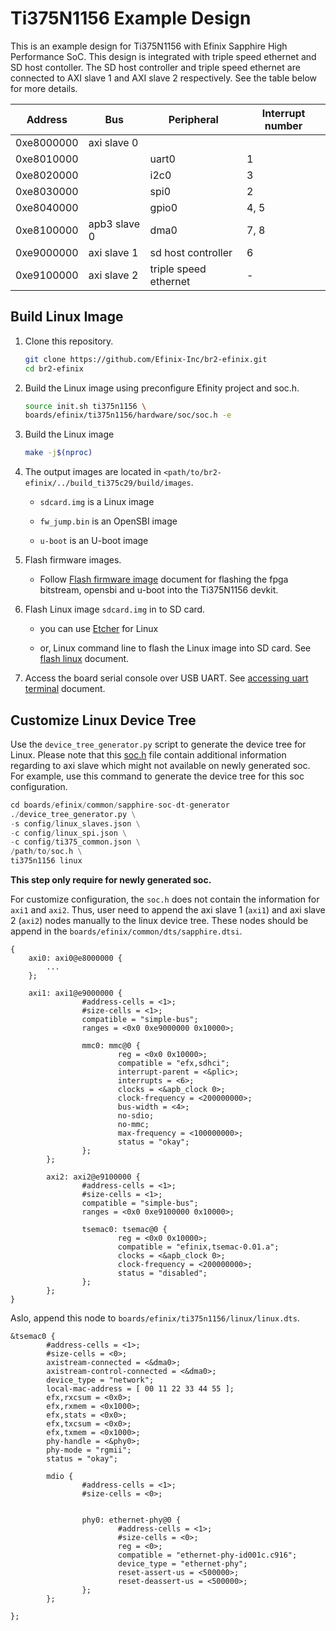 # Ti375N1156 Example Design

This is an example design for Ti375N1156 with Efinix Sapphire High Performance SoC. This design is integrated with triple speed ethernet and SD host contoller. The SD host controller and triple speed ethernet are connected to AXI slave 1 and AXI slave 2 respectively. See the table below for more details.

| Address    | Bus          | Peripheral            | Interrupt number |
| ---------- | ------------ | --------------------- | ---------------- |
| 0xe8000000 | axi slave 0  |                       |                  |
| 0xe8010000 |              | uart0                 | 1                |
| 0xe8020000 |              | i2c0                  | 3                |
| 0xe8030000 |              | spi0                  | 2                |
| 0xe8040000 |              | gpio0                 | 4, 5             |
| 0xe8100000 | apb3 slave 0 | dma0                  | 7, 8             |
| 0xe9000000 | axi slave 1  | sd host controller    | 6                |
| 0xe9100000 | axi slave 2  | triple speed ethernet | -                |

## Build Linux Image

1. Clone this repository.
   
   ```bash
   git clone https://github.com/Efinix-Inc/br2-efinix.git
   cd br2-efinix
   ```

2. Build the Linux image using preconfigure Efinity project and soc.h.
   
   ```bash
   source init.sh ti375n1156 \
   boards/efinix/ti375n1156/hardware/soc/soc.h -e
   ```

3. Build the Linux image
   
   ```bash
   make -j$(nproc)
   ```

4. The output images are located in `<path/to/br2-efinix/../build_ti375c29/build/images`.
   
   - `sdcard.img` is a Linux image
   
   - `fw_jump.bin` is an OpenSBI image
   
   - `u-boot` is an U-boot image

5. Flash firmware images.
   
   - Follow [Flash firmware image](docs/flash_firmware_image.md) document for flashing the fpga bitstream, opensbi and u-boot into the Ti375N1156 devkit.

6. Flash Linux image `sdcard.img` in to SD card.
   
   - you can use [Etcher](https://www.balena.io/etcher/) for Linux
   
   - or, Linux command line to flash the Linux image into SD card. See [flash linux](docs/flash_linux.md) document.

7. Access the board serial console over USB UART. See [accessing uart terminal](docs/accessing_uart_terminal.md) document.

## Customize Linux Device Tree

Use the `device_tree_generator.py` script to generate the device tree for Linux. Please note that this [soc.h](soc.h) file contain additional information regarding to axi slave which might not available on newly generated soc. For example, use this command to generate the device tree for this soc configuration.

```python
cd boards/efinix/common/sapphire-soc-dt-generator
./device_tree_generator.py \
-s config/linux_slaves.json \
-c config/linux_spi.json \
-c config/ti375_common.json \
/path/to/soc.h \
ti375n1156 linux
```

**This step only require for newly generated soc.**

For customize configuration, the `soc.h` does not contain the information for `axi1` and `axi2`. Thus, user need to append the axi slave 1 (`axi1`) and axi slave 2 (`axi2`) nodes manually to the linux device tree. These nodes should be append in the `boards/efinix/common/dts/sapphire.dtsi`. 

```
{
    axi0: axi0@e8000000 {
        ...    
    };

    axi1: axi1@e9000000 {
                #address-cells = <1>;
                #size-cells = <1>;
                compatible = "simple-bus";
                ranges = <0x0 0xe9000000 0x10000>;

                mmc0: mmc@0 {
                        reg = <0x0 0x10000>;
                        compatible = "efx,sdhci";
                        interrupt-parent = <&plic>;
                        interrupts = <6>;
                        clocks = <&apb_clock 0>;
                        clock-frequency = <200000000>;
                        bus-width = <4>;
                        no-sdio;
                        no-mmc;
                        max-frequency = <100000000>;
                        status = "okay";
                };
        };

        axi2: axi2@e9100000 {
                #address-cells = <1>;
                #size-cells = <1>;
                compatible = "simple-bus";
                ranges = <0x0 0xe9100000 0x10000>;

                tsemac0: tsemac@0 {
                        reg = <0x0 0x10000>;
                        compatible = "efinix,tsemac-0.01.a";
                        clocks = <&apb_clock 0>;
                        clock-frequency = <200000000>;
                        status = "disabled";
                };
        };
}
```

Aslo, append this node to `boards/efinix/ti375n1156/linux/linux.dts`.

```
&tsemac0 {
        #address-cells = <1>;
        #size-cells = <0>;
        axistream-connected = <&dma0>;
        axistream-control-connected = <&dma0>;
        device_type = "network";
        local-mac-address = [ 00 11 22 33 44 55 ];
        efx,rxcsum = <0x0>;
        efx,rxmem = <0x1000>;
        efx,stats = <0x0>;
        efx,txcsum = <0x0>;
        efx,txmem = <0x1000>;
        phy-handle = <&phy0>;
        phy-mode = "rgmii";
        status = "okay";

        mdio {
                #address-cells = <1>;
                #size-cells = <0>;


                phy0: ethernet-phy@0 {
                        #address-cells = <1>;
                        #size-cells = <0>;
                        reg = <0>;
                        compatible = "ethernet-phy-id001c.c916";
                        device_type = "ethernet-phy";
                        reset-assert-us = <500000>;
                        reset-deassert-us = <500000>;
                };
        };

};
```
